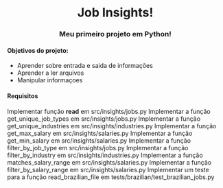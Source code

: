 
<h1 align="center">Job Insights!</h1>

<h3 align="center"> Meu primeiro projeto em Python! </h3>

<h4> Objetivos do projeto: </h4>
    <ul> 
        <li> Aprender sobre entrada e saida de informações  </li>
        <li> Aprender a ler arquivos </li>
        <li> Manipular informaçoes </li>
    </ul>
   

<h4> Requisitos </h4>
    Implementar função <b>read</b> em src/insights/jobs.py
    Implementar a função get_unique_job_types em src/insights/jobs.py
    Implementar a função get_unique_industries em src/insights/industries.py
    Implementar a função get_max_salary em src/insights/salaries.py
    Implementar a função get_min_salary em src/insights/salaries.py
    Implementar a função filter_by_job_type em src/insights/jobs.py
    Implementar a função filter_by_industry em src/insights/industries.py
    Implementar a função matches_salary_range em src/insights/salaries.py
    Implementar a função filter_by_salary_range em src/insights/salaries.py
    Implementar um teste para a função read_brazilian_file em tests/brazilian/test_brazilian_jobs.py
